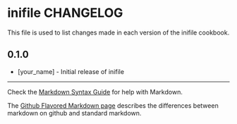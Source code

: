 inifile CHANGELOG
=================

This file is used to list changes made in each version of the inifile cookbook.

0.1.0
-----
- [your_name] - Initial release of inifile

- - -
Check the [Markdown Syntax Guide](http://daringfireball.net/projects/markdown/syntax) for help with Markdown.

The [Github Flavored Markdown page](http://github.github.com/github-flavored-markdown/) describes the differences between markdown on github and standard markdown.
